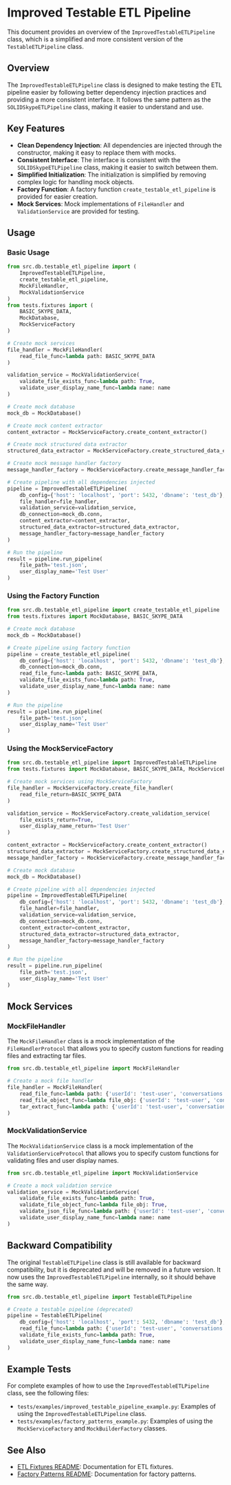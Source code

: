 # Improved Testable ETL Pipeline

This document provides an overview of the `ImprovedTestableETLPipeline` class, which is a simplified and more consistent version of the `TestableETLPipeline` class.

## Overview

The `ImprovedTestableETLPipeline` class is designed to make testing the ETL pipeline easier by following better dependency injection practices and providing a more consistent interface. It follows the same pattern as the `SOLIDSkypeETLPipeline` class, making it easier to understand and use.

## Key Features

- **Clean Dependency Injection**: All dependencies are injected through the constructor, making it easy to replace them with mocks.
- **Consistent Interface**: The interface is consistent with the `SOLIDSkypeETLPipeline` class, making it easier to switch between them.
- **Simplified Initialization**: The initialization is simplified by removing complex logic for handling mock objects.
- **Factory Function**: A factory function `create_testable_etl_pipeline` is provided for easier creation.
- **Mock Services**: Mock implementations of `FileHandler` and `ValidationService` are provided for testing.

## Usage

### Basic Usage

```python
from src.db.testable_etl_pipeline import (
    ImprovedTestableETLPipeline,
    create_testable_etl_pipeline,
    MockFileHandler,
    MockValidationService
)
from tests.fixtures import (
    BASIC_SKYPE_DATA,
    MockDatabase,
    MockServiceFactory
)

# Create mock services
file_handler = MockFileHandler(
    read_file_func=lambda path: BASIC_SKYPE_DATA
)

validation_service = MockValidationService(
    validate_file_exists_func=lambda path: True,
    validate_user_display_name_func=lambda name: name
)

# Create mock database
mock_db = MockDatabase()

# Create mock content extractor
content_extractor = MockServiceFactory.create_content_extractor()

# Create mock structured data extractor
structured_data_extractor = MockServiceFactory.create_structured_data_extractor()

# Create mock message handler factory
message_handler_factory = MockServiceFactory.create_message_handler_factory()

# Create pipeline with all dependencies injected
pipeline = ImprovedTestableETLPipeline(
    db_config={'host': 'localhost', 'port': 5432, 'dbname': 'test_db'},
    file_handler=file_handler,
    validation_service=validation_service,
    db_connection=mock_db.conn,
    content_extractor=content_extractor,
    structured_data_extractor=structured_data_extractor,
    message_handler_factory=message_handler_factory
)

# Run the pipeline
result = pipeline.run_pipeline(
    file_path='test.json',
    user_display_name='Test User'
)
```

### Using the Factory Function

```python
from src.db.testable_etl_pipeline import create_testable_etl_pipeline
from tests.fixtures import MockDatabase, BASIC_SKYPE_DATA

# Create mock database
mock_db = MockDatabase()

# Create pipeline using factory function
pipeline = create_testable_etl_pipeline(
    db_config={'host': 'localhost', 'port': 5432, 'dbname': 'test_db'},
    db_connection=mock_db.conn,
    read_file_func=lambda path: BASIC_SKYPE_DATA,
    validate_file_exists_func=lambda path: True,
    validate_user_display_name_func=lambda name: name
)

# Run the pipeline
result = pipeline.run_pipeline(
    file_path='test.json',
    user_display_name='Test User'
)
```

### Using the MockServiceFactory

```python
from src.db.testable_etl_pipeline import ImprovedTestableETLPipeline
from tests.fixtures import MockDatabase, BASIC_SKYPE_DATA, MockServiceFactory

# Create mock services using MockServiceFactory
file_handler = MockServiceFactory.create_file_handler(
    read_file_return=BASIC_SKYPE_DATA
)

validation_service = MockServiceFactory.create_validation_service(
    file_exists_return=True,
    user_display_name_return='Test User'
)

content_extractor = MockServiceFactory.create_content_extractor()
structured_data_extractor = MockServiceFactory.create_structured_data_extractor()
message_handler_factory = MockServiceFactory.create_message_handler_factory()

# Create mock database
mock_db = MockDatabase()

# Create pipeline with all dependencies injected
pipeline = ImprovedTestableETLPipeline(
    db_config={'host': 'localhost', 'port': 5432, 'dbname': 'test_db'},
    file_handler=file_handler,
    validation_service=validation_service,
    db_connection=mock_db.conn,
    content_extractor=content_extractor,
    structured_data_extractor=structured_data_extractor,
    message_handler_factory=message_handler_factory
)

# Run the pipeline
result = pipeline.run_pipeline(
    file_path='test.json',
    user_display_name='Test User'
)
```

## Mock Services

### MockFileHandler

The `MockFileHandler` class is a mock implementation of the `FileHandlerProtocol` that allows you to specify custom functions for reading files and extracting tar files.

```python
from src.db.testable_etl_pipeline import MockFileHandler

# Create a mock file handler
file_handler = MockFileHandler(
    read_file_func=lambda path: {'userId': 'test-user', 'conversations': []},
    read_file_object_func=lambda file_obj: {'userId': 'test-user', 'conversations': []},
    tar_extract_func=lambda path: {'userId': 'test-user', 'conversations': []}
)
```

### MockValidationService

The `MockValidationService` class is a mock implementation of the `ValidationServiceProtocol` that allows you to specify custom functions for validating files and user display names.

```python
from src.db.testable_etl_pipeline import MockValidationService

# Create a mock validation service
validation_service = MockValidationService(
    validate_file_exists_func=lambda path: True,
    validate_file_object_func=lambda file_obj: True,
    validate_json_file_func=lambda path: {'userId': 'test-user', 'conversations': []},
    validate_user_display_name_func=lambda name: name
)
```

## Backward Compatibility

The original `TestableETLPipeline` class is still available for backward compatibility, but it is deprecated and will be removed in a future version. It now uses the `ImprovedTestableETLPipeline` internally, so it should behave the same way.

```python
from src.db.testable_etl_pipeline import TestableETLPipeline

# Create a testable pipeline (deprecated)
pipeline = TestableETLPipeline(
    db_config={'host': 'localhost', 'port': 5432, 'dbname': 'test_db'},
    read_file_func=lambda path: {'userId': 'test-user', 'conversations': []},
    validate_file_exists_func=lambda path: True,
    validate_user_display_name_func=lambda name: name
)
```

## Example Tests

For complete examples of how to use the `ImprovedTestableETLPipeline` class, see the following files:

- `tests/examples/improved_testable_pipeline_example.py`: Examples of using the `ImprovedTestableETLPipeline` class.
- `tests/examples/factory_patterns_example.py`: Examples of using the `MockServiceFactory` and `MockBuilderFactory` classes.

## See Also

- [ETL Fixtures README](../fixtures/ETL_FIXTURES_README.md): Documentation for ETL fixtures.
- [Factory Patterns README](../../tests/FACTORY_PATTERNS_README.md): Documentation for factory patterns.
